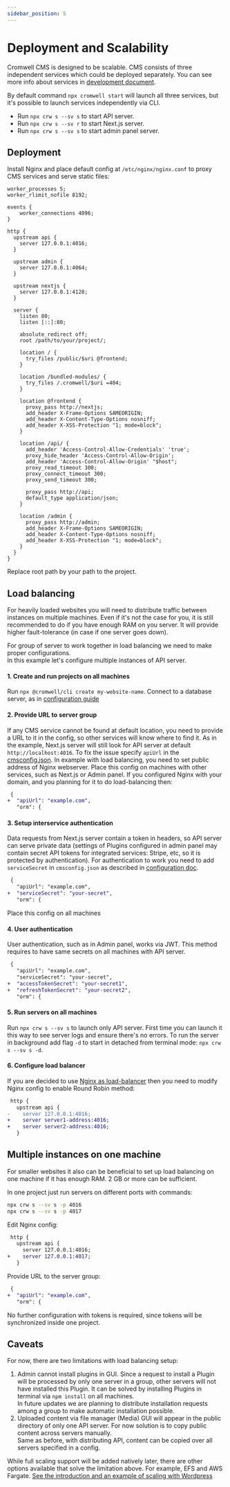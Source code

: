 ```yaml
---
sidebar_position: 5
---
```


# Deployment and Scalability

Cromwell CMS is designed to be scalable. CMS consists of three independent services which could be deployed separately.
You can see more info about services in [development document](https://github.com/CromwellCMS/Cromwell/tree/master/system).

By default command `npx cromwell start` will launch all three services, but it's possible to launch services independently via CLI.

- Run `npx crw s --sv s` to start API server.
- Run `npx crw s --sv r` to start Next.js server.
- Run `npx crw s --sv s` to start admin panel server.

## Deployment

Install Nginx and place default config at `/etc/nginx/nginx.conf` to proxy CMS services and serve static files:
```nginx title="nginx.conf"
worker_processes 5;
worker_rlimit_nofile 8192;

events {
    worker_connections 4096;
}

http {
  upstream api {
    server 127.0.0.1:4016;
  }

  upstream admin {
    server 127.0.0.1:4064;
  }

  upstream nextjs {
    server 127.0.0.1:4128;
  }

  server {
    listen 80;
    listen [::]:80;

    absolute_redirect off;
    root /path/to/your/project/;

    location / {
      try_files /public/$uri @frontend;
    }

    location /bundled-modules/ {
      try_files /.cromwell/$uri =404;
    }

    location @frontend {
      proxy_pass http://nextjs;
      add_header X-Frame-Options SAMEORIGIN;
      add_header X-Content-Type-Options nosniff;
      add_header X-XSS-Protection "1; mode=block";
    }

    location /api/ {
      add_header 'Access-Control-Allow-Credentials' 'true';
      proxy_hide_header 'Access-Control-Allow-Origin';
      add_header 'Access-Control-Allow-Origin' "$host";
      proxy_read_timeout 300;
      proxy_connect_timeout 300;
      proxy_send_timeout 300;

      proxy_pass http://api;
      default_type application/json;
    }

    location /admin {
      proxy_pass http://admin;
      add_header X-Frame-Options SAMEORIGIN;
      add_header X-Content-Type-Options nosniff;
      add_header X-XSS-Protection "1; mode=block";
    }
  }
}
```
Replace root path by your path to the project.

## Load balancing
For heavily loaded websites you will need to distribute traffic between instances on multiple machines. Even if it's not the case for you, it is still recommended to do if you have enough RAM on you server. It will provide higher fault-tolerance (in case if one server goes down).  

For group of server to work together in load balancing we need to make proper configurations.  
In this example let's configure multiple instances of API server.

#### 1. Create and run projects on all machines
Run `npx @cromwell/cli create my-website-name`. Connect to a database server, as in [configuration guide](/docs/overview/configuration#nodejs)

#### 2. Provide URL to server group

If any CMS service cannot be found at default location, you need to provide a URL to it in the config, so other services will know where to find it. As in the example, Next.js server will still look for API server at default `http://localhost:4016`. To fix the issue specify `apiUrl` in the [cmsconfig.json](/docs/overview/configuration#config-options).
In example with load balancing, you need to set public address of Nginx webserver. Place this config on machines with other services, such as Next.js or Admin panel.
If you configured Nginx with your domain, and you planning for it to do load-balancing then:
```diff title="diff: cmsconfig.json"
 {
+  "apiUrl": "example.com",
   "orm": {
```

#### 3. Setup interservice authentication

Data requests from Next.js server contain a token in headers, so API server can serve private data (settings of Plugins configured in admin panel may contain secret API tokens for integrated services: Stripe, etc, so it is protected by authentication). For authentication to work you need to add `serviceSecret` in `cmsconfig.json` as described in [configuration doc](/docs/overview/configuration#config-options).  

```diff title="diff: cmsconfig.json"
 {
   "apiUrl": "example.com",
+  "serviceSecret": "your-secret",
   "orm": {
```

Place this config on all machines


#### 4. User authentication

User authentication, such as in Admin panel, works via JWT. This method requires to have same secrets on all machines with API server.

```diff title="diff: cmsconfig.json"
 {
   "apiUrl": "example.com",
   "serviceSecret": "your-secret",
+  "accessTokenSecret": "your-secret1",
+  "refreshTokenSecret": "your-secret2",
   "orm": {
```

#### 5. Run servers on all machines

Run `npx crw s --sv s` to launch only API server. First time you can launch it this way to see server logs and ensure there's no errors. To run the server in background add flag `-d` to start in detached from terminal mode: `npx crw s --sv s -d`.

#### 6. Configure load balancer

If you are decided to use [Nginx as load-balancer](https://docs.nginx.com/nginx/admin-guide/load-balancer/http-load-balancer/) then you need to modify Nginx config to enable Round Robin method:
```diff title="diff: nginx.conf"
 http {
   upstream api {
-    server 127.0.0.1:4016;
+    server server1-address:4016;
+    server server2-address:4016;
   }
```


## Multiple instances on one machine

For smaller websites it also can be beneficial to set up load balancing on one machine if it has enough RAM. 2 GB or more can be sufficient. 

In one project just run servers on different ports with commands:
```sh
npx crw s --sv s -p 4016
npx crw s --sv s -p 4017
```
Edit Nginx config:
```diff title="diff: nginx.conf"
 http {
   upstream api {
     server 127.0.0.1:4016;
+    server 127.0.0.1:4017;
   }
```

Provide URL to the server group:
```diff title="diff: cmsconfig.json"
 {
+  "apiUrl": "example.com",
   "orm": {
```

No further configuration with tokens is required, since tokens will be synchronized inside one project.

## Caveats

For now, there are two limitations with load balancing setup:

1. Admin cannot install plugins in GUI. Since a request to install a Plugin will be processed by only one server in a group, other servers will not have installed this Plugin. It can be solved by installing Plugins in terminal via `npm install` on all machines.  
In future updates we are planning to distribute installation requests among a group to make automatic installation possible.
2. Uploaded content via file manager (Media) GUI will appear in the public directory of only one API server. For now solution is to copy public content across servers manually.  
Same as before, with distributing API, content can be copied over all servers specified in a config.


While full scaling support will be added natively later, there are other options available that solve the limitation above. 
For example, EFS and AWS Fargate. [See the introduction and an example of scaling with Wordpress](https://pages.awscloud.com/Modernize-Content-Management-Systems-with-EFS-and-AWS-Fargate_2021_0407-CON_OD.html)